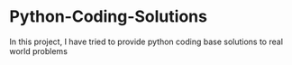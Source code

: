 # Python-Coding-Solutions
In this project, I have tried to provide python coding base solutions to real world problems 
